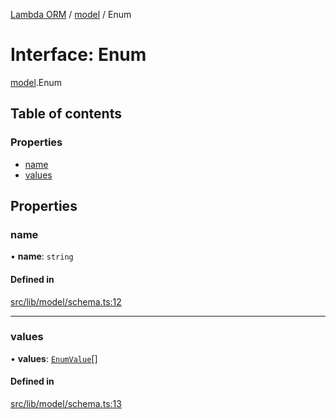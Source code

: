 [Lambda ORM](../README.md) / [model](../modules/model.md) / Enum

# Interface: Enum

[model](../modules/model.md).Enum

## Table of contents

### Properties

- [name](model.Enum.md#name)
- [values](model.Enum.md#values)

## Properties

### name

• **name**: `string`

#### Defined in

[src/lib/model/schema.ts:12](https://github.com/FlavioLionelRita/lambdaorm/blob/baac5cd/src/lib/model/schema.ts#L12)

___

### values

• **values**: [`EnumValue`](model.EnumValue.md)[]

#### Defined in

[src/lib/model/schema.ts:13](https://github.com/FlavioLionelRita/lambdaorm/blob/baac5cd/src/lib/model/schema.ts#L13)
